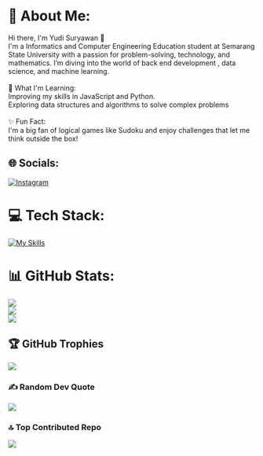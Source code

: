 # 💫 About Me:
Hi there, I'm Yudi Suryawan 👋<br>I'm a Informatics and Computer Engineering Education student at Semarang State University with a passion for problem-solving, technology, and mathematics. I’m diving into the world of back end development , data science, and machine learning.<br><br>🌱 What I'm Learning:<br>Improving my skills in JavaScript and Python.<br>Exploring data structures and algorithms to solve complex problems<br><br>✨ Fun Fact:<br>I'm a big fan of logical games like Sudoku and enjoy challenges that let me think outside the box!


## 🌐 Socials:
[![Instagram](https://img.shields.io/badge/Instagram-%23E4405F.svg?logo=Instagram&logoColor=white)](https://www.instagram.com/suryawnnn_/) 

# 💻 Tech Stack:
[![My Skills](https://skillicons.dev/icons?i=html,css,bootstrap,js,nodejs,express,mongodb,mysql,vscode,github&perline=3)](https://skillicons.dev)
# 📊 GitHub Stats:
![](https://github-readme-stats.vercel.app/api?username=yudisrywn&theme=dracula&hide_border=false&include_all_commits=false&count_private=false)<br/>
![](https://github-readme-streak-stats.herokuapp.com/?user=yudisrywn&theme=dracula&hide_border=false)<br/>
![](https://github-readme-stats.vercel.app/api/top-langs/?username=yudisrywn&theme=dracula&hide_border=false&include_all_commits=false&count_private=false&layout=compact)

## 🏆 GitHub Trophies
![](https://github-profile-trophy.vercel.app/?username=yudisrywn&theme=dracula&no-frame=false&no-bg=false&margin-w=4)

### ✍️ Random Dev Quote
![](https://quotes-github-readme.vercel.app/api?type=horizontal&theme=radical)

### 🔝 Top Contributed Repo
![](https://github-contributor-stats.vercel.app/api?username=yudisrywn&limit=5&theme=dracula&combine_all_yearly_contributions=true)

<!-- Proudly created with GPRM ( https://gprm.itsvg.in ) -->

<!--
**kagura087/kagura087** is a ✨ _special_ ✨ repository because its `README.md` (this file) appears on your GitHub profile.

Here are some ideas to get you started:

- 🔭 I’m currently working on ...
- 🌱 I’m currently learning ...
- 👯 I’m looking to collaborate on ...
- 🤔 I’m looking for help with ...
- 💬 Ask me about ...
- 📫 How to reach me: ...
- 😄 Pronouns: ...
- ⚡ Fun fact: ...
-->
